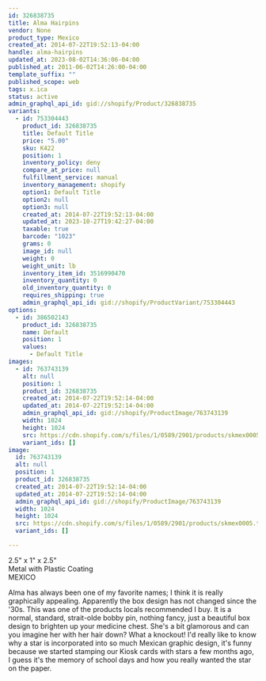 ```yaml
---
id: 326838735
title: Alma Hairpins
vendor: None
product_type: Mexico
created_at: 2014-07-22T19:52:13-04:00
handle: alma-hairpins
updated_at: 2023-08-02T14:36:06-04:00
published_at: 2011-06-02T14:26:00-04:00
template_suffix: ""
published_scope: web
tags: x.ica
status: active
admin_graphql_api_id: gid://shopify/Product/326838735
variants:
  - id: 753304443
    product_id: 326838735
    title: Default Title
    price: "5.00"
    sku: K422
    position: 1
    inventory_policy: deny
    compare_at_price: null
    fulfillment_service: manual
    inventory_management: shopify
    option1: Default Title
    option2: null
    option3: null
    created_at: 2014-07-22T19:52:13-04:00
    updated_at: 2023-10-27T19:42:27-04:00
    taxable: true
    barcode: "1023"
    grams: 0
    image_id: null
    weight: 0
    weight_unit: lb
    inventory_item_id: 3516990470
    inventory_quantity: 0
    old_inventory_quantity: 0
    requires_shipping: true
    admin_graphql_api_id: gid://shopify/ProductVariant/753304443
options:
  - id: 386502143
    product_id: 326838735
    name: Default
    position: 1
    values:
      - Default Title
images:
  - id: 763743139
    alt: null
    position: 1
    product_id: 326838735
    created_at: 2014-07-22T19:52:14-04:00
    updated_at: 2014-07-22T19:52:14-04:00
    admin_graphql_api_id: gid://shopify/ProductImage/763743139
    width: 1024
    height: 1024
    src: https://cdn.shopify.com/s/files/1/0589/2901/products/skmex0005.tif.jpeg?v=1406073134
    variant_ids: []
image:
  id: 763743139
  alt: null
  position: 1
  product_id: 326838735
  created_at: 2014-07-22T19:52:14-04:00
  updated_at: 2014-07-22T19:52:14-04:00
  admin_graphql_api_id: gid://shopify/ProductImage/763743139
  width: 1024
  height: 1024
  src: https://cdn.shopify.com/s/files/1/0589/2901/products/skmex0005.tif.jpeg?v=1406073134
  variant_ids: []

---
```


2.5" x 1" x 2.5"  
Metal with Plastic Coating  
MEXICO

Alma has always been one of my favorite names; I think it is really graphically appealing. Apparently the box design has not changed since the '30s. This was one of the products locals recommended I buy. It is a normal, standard, strait-olde bobby pin, nothing fancy, just a beautiful box design to brighten up your medicine chest. She's a bit glamorous and can you imagine her with her hair down? What a knockout! I'd really like to know why a star is incorporated into so much Mexican graphic design, it's funny because we started stamping our Kiosk cards with stars a few months ago, I guess it's the memory of school days and how you really wanted the star on the paper.